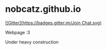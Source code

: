 nobcatz.github.io
=================
[![Gitter](https://badges.gitter.im/Join Chat.svg)](https://gitter.im/nobcatz/nobcatz.github.io?utm_source=badge&utm_medium=badge&utm_campaign=pr-badge&utm_content=badge)

Webpage :3


Under heavy construction
